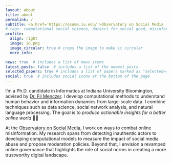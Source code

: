 ```yaml
---
layout: about
title: about
permalink: /
subtitle: <a href='https://osome.iu.edu/'>Observatory on Social Media (OSoMe) at Indiana University</a>. Bloomington, USA.
# tags: computational social science, datasci for social good, misinformation
profile:
  align: right
  image: id.png
  image_circular: true # crops the image to make it circular
  more_info:

news: true  # includes a list of news items
latest_posts: false  # includes a list of the newest posts
selected_papers: true # includes a list of papers marked as "selected={true}"
social: true  # includes social icons at the bottom of the page
---
```


I’m a Ph.D. candidate in Informatics at Indiana University Bloomington, advised by [Dr. Fil Menczer](https://cnets.indiana.edu/fil/). I develop computational methods to understand human behavior and information dynamics from large-scale data. I combine techniques such as data science, social network analysis, and natural language processing. The goal is to *produce actionable insights for a better online world* 🌟✨

At the [Observatory on Social Media](href='https://osome.iu.edu/), I work on ways to combat online misinformation. My research spans from detecting inauthentic actors to developing computational models to measure the impact of social media abuse and propose moderation policies. Beyond that, I envision a revamped online governance that highlights the role of social norms in creating a more trustworthy digital landscape.